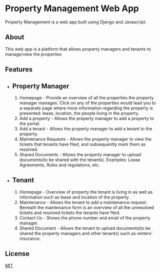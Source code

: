 # Property Management Web App
Property Management is a web app built using Django and Javascript.

## About
This web app is a platform that allows property managers and tenants to manage/view the properties

## Features
 - ## Property Manager
    1. Homepage - Provide an overview of all the properties the property manager manages. Click on any of the properties would lead you to a separate page where more information regarding the property is presented: lease, location, the people living in the property. 
    2. Add a property - Allows the property manager to add a property to the portal.
    3. Add a tenant - Allows the property manager to add a tenant to the property.
    4. Maintenance Requests - Allows the property manager to view the tickets that tenants have filed, and subsequently mark them as resolved.
    5. Shared Documents - Allows the property manager to upload documents(to be shared with the tenants). Examples: Lease Agreements, Rules and regulations, etc.

 - ## Tenant
    1. Homepage - Overview of property the tenant is living in as well as information such as lease and location of the property.
    2. Maintenance - Allows the tenant to add a maintenance request. Beneath the maintenance form is an overview of all the unresolved tickets and resolved tickets the tenants have filed.
    3. Contact Us - Shows the phone number and email of the property manager.
    4. Shared Document - Allows the tenant to upload documents(to be shared the property managers and other tenants) such as renters' insurance. 

## License
[MIT](https://choosealicense.com/licenses/mit/)